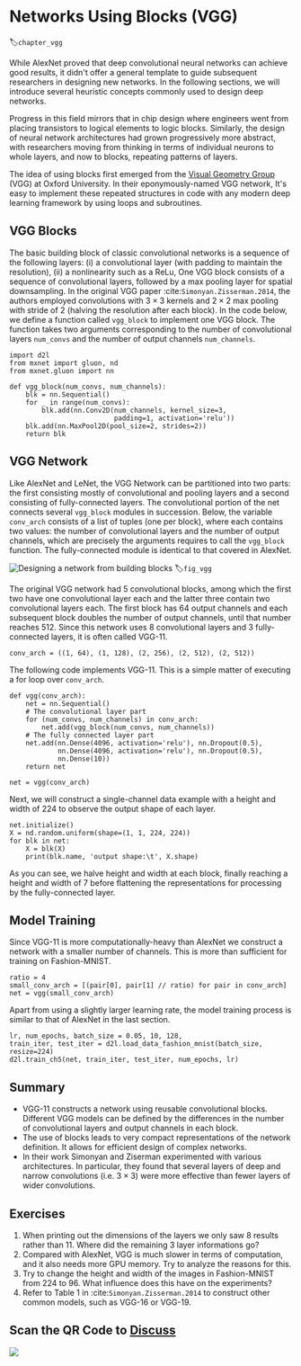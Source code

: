 # Networks Using Blocks (VGG)
:label:`chapter_vgg`

While AlexNet proved that deep convolutional neural networks can achieve good results, it didn't offer a general template to guide subsequent researchers in designing new networks. In the following sections, we will introduce several heuristic concepts commonly used to design deep networks.

Progress in this field mirrors that in chip design where engineers went from placing transistors to logical elements to logic blocks. Similarly, the design of neural network architectures had grown progressively more abstract, with researchers moving from thinking in terms of individual neurons to whole layers, and now to blocks, repeating patterns of layers.

The idea of using blocks first emerged from the [Visual Geometry Group](http://www.robots.ox.ac.uk/~vgg/) (VGG) at Oxford University. In their eponymously-named VGG network, It's easy to implement these repeated structures in code with any modern deep learning framework by using loops and subroutines.


## VGG Blocks

The basic building block of classic convolutional networks is a sequence of the following layers: (i) a convolutional layer (with padding to maintain the resolution), (ii) a nonlinearity such as a ReLu, One VGG block consists of a sequence of convolutional layers, followed by a max pooling layer for spatial downsampling. In the original VGG paper :cite:`Simonyan.Zisserman.2014`, the authors employed convolutions with $3\times3$ kernels and $2 \times 2$ max pooling with stride of $2$ (halving the resolution after each block). In the code below, we define a function called `vgg_block` to implement one VGG block. The function takes two arguments corresponding to the number of convolutional layers `num_convs` and the number of output channels `num_channels`.

```{.python .input  n=1}
import d2l
from mxnet import gluon, nd
from mxnet.gluon import nn

def vgg_block(num_convs, num_channels):
    blk = nn.Sequential()
    for _ in range(num_convs):
        blk.add(nn.Conv2D(num_channels, kernel_size=3,
                          padding=1, activation='relu'))
    blk.add(nn.MaxPool2D(pool_size=2, strides=2))
    return blk
```

## VGG Network

Like AlexNet and LeNet, the VGG Network can be partitioned into two parts: the first consisting mostly of convolutional and pooling layers and a second consisting of fully-connected layers. The convolutional portion of the net connects several `vgg_block` modules in succession. Below, the variable `conv_arch` consists of a list of tuples (one per block), where each contains two values: the number of convolutional layers and the number of output channels, which are precisely the arguments requires to call the `vgg_block` function. The fully-connected module is identical to that covered in AlexNet.

![Designing a network from building blocks](../img/vgg.svg) :label:`fig_vgg`

The original VGG network had 5 convolutional blocks, among which the first two have one convolutional layer each and the latter three contain two convolutional layers each. The first block has 64 output channels and each subsequent block doubles the number of output channels, until that number reaches $512$. Since this network uses $8$ convolutional layers and $3$ fully-connected layers, it is often called VGG-11.

```{.python .input  n=2}
conv_arch = ((1, 64), (1, 128), (2, 256), (2, 512), (2, 512))
```

The following code implements VGG-11. This is a simple matter of executing a for loop over `conv_arch`.

```{.python .input  n=3}
def vgg(conv_arch):
    net = nn.Sequential()
    # The convolutional layer part
    for (num_convs, num_channels) in conv_arch:
        net.add(vgg_block(num_convs, num_channels))
    # The fully connected layer part
    net.add(nn.Dense(4096, activation='relu'), nn.Dropout(0.5),
            nn.Dense(4096, activation='relu'), nn.Dropout(0.5),
            nn.Dense(10))
    return net

net = vgg(conv_arch)
```

Next, we will construct a single-channel data example with a height and width of 224 to observe the output shape of each layer.

```{.python .input  n=4}
net.initialize()
X = nd.random.uniform(shape=(1, 1, 224, 224))
for blk in net:
    X = blk(X)
    print(blk.name, 'output shape:\t', X.shape)
```

As you can see, we halve height and width at each block, finally reaching a height and width of 7 before flattening the representations for processing by the fully-connected layer.

## Model Training

Since VGG-11 is more computationally-heavy than AlexNet we construct a network with a smaller number of channels. This is more than sufficient for training on Fashion-MNIST.

```{.python .input  n=5}
ratio = 4
small_conv_arch = [(pair[0], pair[1] // ratio) for pair in conv_arch]
net = vgg(small_conv_arch)
```

Apart from using a slightly larger learning rate, the model training process is similar to that of AlexNet in the last section.

```{.python .input}
lr, num_epochs, batch_size = 0.05, 10, 128,
train_iter, test_iter = d2l.load_data_fashion_mnist(batch_size, resize=224)
d2l.train_ch5(net, train_iter, test_iter, num_epochs, lr)
```

## Summary

* VGG-11 constructs a network using reusable convolutional blocks. Different VGG models can be defined by the differences in the number of convolutional layers and output channels in each block.
* The use of blocks leads to very compact representations of the network definition. It allows for efficient design of complex networks.
* In their work Simonyan and Ziserman experimented with various architectures. In particular, they found that several layers of deep and narrow convolutions (i.e. $3 \times 3$) were more effective than fewer layers of wider convolutions.

## Exercises

1. When printing out the dimensions of the layers we only saw 8 results rather than 11. Where did the remaining 3 layer informations go?
1. Compared with AlexNet, VGG is much slower in terms of computation, and it also needs more GPU memory. Try to analyze the reasons for this.
1. Try to change the height and width of the images in Fashion-MNIST from 224 to 96. What influence does this have on the experiments?
1. Refer to Table 1 in :cite:`Simonyan.Zisserman.2014` to construct other common models, such as VGG-16 or VGG-19.

## Scan the QR Code to [Discuss](https://discuss.mxnet.io/t/2355)

![](../img/qr_vgg.svg)
